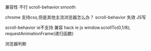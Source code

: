 兼容性 不行
scroll-behavior:smooth

chrome 支持css,但是其他主流浏览器怎么办？
scroll-behavior 失效
JS写

scroll-behavior ie不支持
兼容 hack ie js window.scrollTo(0,1/8);
requestAnimationFrame(递归函数)

浏览器判断